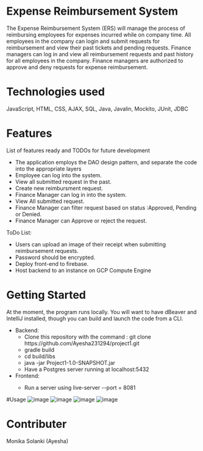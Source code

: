 # Expense Reimbursement System
<p> The Expense Reimbursement System (ERS) will manage the process of reimbursing employees for expenses incurred while on company time. All employees in the company can login and submit requests for reimbursement and view their past tickets and pending requests. Finance managers can log in and view all reimbursement requests and past history for all employees in the company. Finance managers are authorized to approve and deny requests for expense reimbursement. </p>

# Technologies used
JavaScript, HTML, CSS, AJAX, SQL, Java, Javalin, Mockito, JUnit, JDBC

# Features
List of features ready and TODOs for future development
<ul>
  <li>The application employs the DAO design pattern, and separate the code into the appropriate layers</li>
  <li>Employee can log into the system.</li>
  <li>View all submitted request in the past.</li>
  <li>Create new reimbursment request.</li>
  <li>Finance Manager can log in into the system.</li>
  <li>View All submitted request.</li>
  <li>Finance Manager can filter request based on status :Approved, Pending or Denied.</li>
  <li>Finance Manager can Approve or reject the request.</li></ul>
  
ToDo List:<ul>
<li>Users can upload an image of their receipt when submitting reimbursement requests. </li>
  <li>Password should be encrypted.</li>
  <li>Deploy front-end to firebase.</li>
  <li>Host backend to an instance on GCP Compute Engine</li>
</ul>
  
 # Getting Started
 At the moment, the program runs locally. You will want to have dBeaver and IntelliJ installed, though you can build and launch the code from a CLI.
 <ul>
  <li>Backend:
  <ul> 
    <li> Clone this repository with the command : git clone https://github.com/Ayesha231294/project1.git</li>
    <li> gradle build</li>
    <li> cd build/libs</li>
    <li> java -jar Project1-1.0-SNAPSHOT.jar</li>
    <li> Have a Postgres server running at localhost:5432</li>
  </ul>
  <li> Frontend:</li>
  <ul>
    <li>Run a server using live-server --port = 8081 </li>
  </ul>
  </ul>
  
  #Usage
  ![image](https://user-images.githubusercontent.com/100640637/163242967-7c6345ce-3472-4baa-8569-bcb1750eb42d.png) 
  ![image](https://user-images.githubusercontent.com/100640637/163247818-013325ea-78b1-4a49-903c-eb6ccb30a7e6.png)
  ![image](https://user-images.githubusercontent.com/100640637/163247862-52af5a60-d793-4b1d-9b1c-8fed06da331a.png)
  ![image](https://user-images.githubusercontent.com/100640637/163248041-68c75ff4-a2d9-4036-9155-954f04dc5435.png)

# Contributer
Monika Solanki (Ayesha)


   
   
  
 

